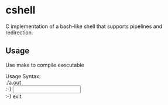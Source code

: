 # cshell
C implementation of a bash-like shell that supports pipelines and redirection.  
  
## Usage
Use make to compile executable  
  
Usage Syntax:  
./a.out  
:-) <input commands here>  
:-) exit  
